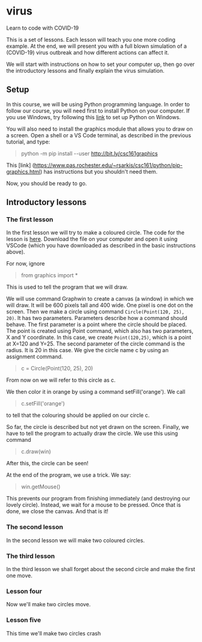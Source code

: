 # virus

Learn to code with COVID-19

This is a set of lessons. Each lesson will teach you one more coding example. At the end, we will present you with a full blown simulation of a (COVID-19) virus outbreak and how different actions can affect it. 

We will start with instructions on how to set your computer up, then go over the introductory lessons and finally explain the virus simulation. 




## Setup

In this course, we will be using Python programming language. 
In order to follow our course, you will need first to install Python on your computer. 
If you use Windows, try following this [link](https://docs.microsoft.com/en-us/windows/python/beginners) to set up Python on Windows. 

You will also need to install the graphics module that allows you to draw on a screen. Open a shell or a VS Code terminal, as described in the previous tutorial, and type:
> python -m pip install --user http://bit.ly/csc161graphics

This [link] (https://www.pas.rochester.edu/~rsarkis/csc161/python/pip-graphics.html) has instructions but you shouldn't need them. 

Now, you should be ready to go. 





## Introductory lessons



### The first lesson
In the first lesson we will try to make a coloured circle. The code for the lesson is [here](https://github.com/bradunov/virus/blob/master/lesson1.py). Download the file on your computer and open it using VSCode (which you have downloaded as described in the basic instructions above). 

For now, ignore
> from graphics import *

This is used to tell the program that we will draw. 

We will use command Graphwin to create a canvas (a window) in which we will draw.
It will be 600 pixels tall and 400 wide.
One pixel is one dot on the screen.
Then we make a circle using command `Circle(Point(120, 25), 20)`.
It has two parameters.
Parameters describe how a command should behave.
The first parameter is a point where the circle should be placed.
The point is created using Point command, which also has two parameters, X and Y coordinate.
In this case, we create `Point(120,25)`, which is a point at X=120 and Y=25.
The second parameter of the circle command is the radius. It is 20 in this case. 
We give the circle name c by using an assignment command. 
> c = Circle(Point(120, 25), 20)

From now on we will refer to this circle as c.

We then color it in orange by using a command setFill('orange').
We call
> c.setFill('orange')

to tell that the colouring should be applied on our circle c.

So far, the circle is described but not yet drawn on the screen.
Finally, we have to tell the program to actually draw the circle.
We use this using command 
> c.draw(win)

After this, the circle can be seen!

At the end of the program, we use a trick. We say:
> win.getMouse()

This prevents our program from finishing immediately (and destroying our lovely circle).
Instead, we wait for a mouse to be pressed.
Once that is done, we close the canvas.
And that is it!







### The second lesson 

In the second lesson we will make two coloured circles.





### The third lesson

In the third lesson we shall forget about the
second circle and make the first one move.



### Lesson four

Now we'll make two circles move.



### Lesson five

This time we'll make two circles crash
